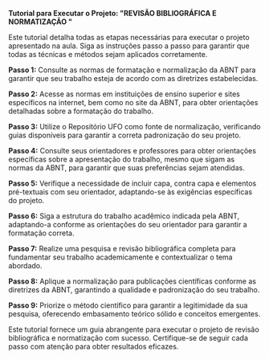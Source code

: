 **Tutorial para Executar o Projeto: "REVISÃO BIBLIOGRÁFICA E NORMATIZAÇÃO "**

Este tutorial detalha todas as etapas necessárias para executar o projeto apresentado na aula. Siga as instruções passo a passo para garantir que todas as técnicas e métodos sejam aplicados corretamente.

**Passo 1:** Consulte as normas de formatação e normalização da ABNT para garantir que seu trabalho esteja de acordo com as diretrizes estabelecidas.

**Passo 2:** Acesse as normas em instituições de ensino superior e sites específicos na internet, bem como no site da ABNT, para obter orientações detalhadas sobre a formatação do trabalho.

**Passo 3:** Utilize o Repositório UFO como fonte de normalização, verificando guias disponíveis para garantir a correta padronização do seu projeto.

**Passo 4:** Consulte seus orientadores e professores para obter orientações específicas sobre a apresentação do trabalho, mesmo que sigam as normas da ABNT, para garantir que suas preferências sejam atendidas.

**Passo 5:** Verifique a necessidade de incluir capa, contra capa e elementos pré-textuais com seu orientador, adaptando-se às exigências específicas do projeto.

**Passo 6:** Siga a estrutura do trabalho acadêmico indicada pela ABNT, adaptando-a conforme as orientações do seu orientador para garantir a formatação correta.

**Passo 7:** Realize uma pesquisa e revisão bibliográfica completa para fundamentar seu trabalho academicamente e contextualizar o tema abordado.

**Passo 8:** Aplique a normalização para publicações científicas conforme as diretrizes da ABNT, garantindo a qualidade e padronização do seu trabalho.

**Passo 9:** Priorize o método científico para garantir a legitimidade da sua pesquisa, oferecendo embasamento teórico sólido e conceitos emergentes.

Este tutorial fornece um guia abrangente para executar o projeto de revisão bibliográfica e normatização com sucesso. Certifique-se de seguir cada passo com atenção para obter resultados eficazes.